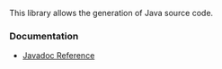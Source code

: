 This library allows the generation of Java source code.

### Documentation

- [Javadoc Reference](https://tquadrat.github.io/foundation-javacomposer/javadoc/index.html)